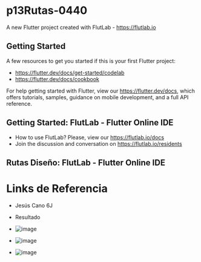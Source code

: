 # p13Rutas-0440

A new Flutter project created with FlutLab - https://flutlab.io

## Getting Started

A few resources to get you started if this is your first Flutter project:

- https://flutter.dev/docs/get-started/codelab
- https://flutter.dev/docs/cookbook

For help getting started with Flutter, view our
https://flutter.dev/docs, which offers tutorials,
samples, guidance on mobile development, and a full API reference.

## Getting Started: FlutLab - Flutter Online IDE

- How to use FlutLab? Please, view our https://flutlab.io/docs
- Join the discussion and conversation on https://flutlab.io/residents

## Rutas Diseño: FlutLab - Flutter Online IDE
# Links de Referencia
- Jesús Cano 6J

  
- Resultado
- ![image](https://github.com/JesusRafaelCanoFlores5A/p14-rutas-Cano0440/assets/143547897/fb866f50-0f78-4ca9-8574-6f60055dd4d0)
- ![image](https://github.com/JesusRafaelCanoFlores5A/p14-rutas-Cano0440/assets/143547897/bbc6f887-7218-4bc4-a087-d0dc9261c97b)
- ![image](https://github.com/JesusRafaelCanoFlores5A/p14-rutas-Cano0440/assets/143547897/c47999ac-4d86-41bf-9e20-21e75fc1dec1)


